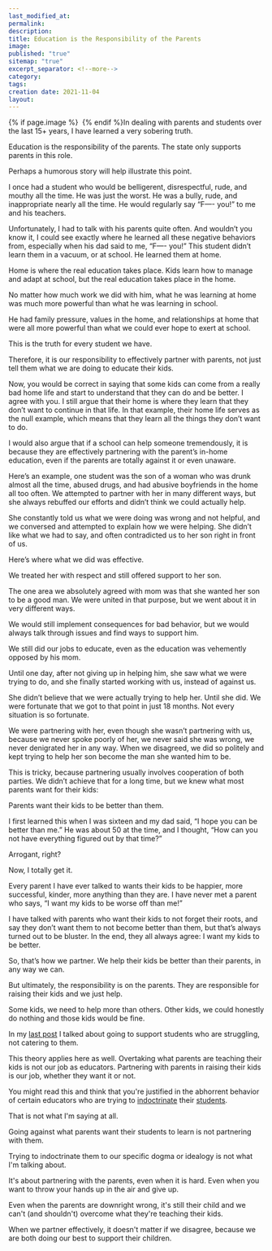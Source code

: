 ```yaml
---
last_modified_at: 
permalink: 
description: 
title: Education is the Responsibility of the Parents
image: 
published: "true"
sitemap: "true"
excerpt_separator: <!--more-->
category: 
tags: 
creation date: 2021-11-04
layout:
---
```



{% if page.image %} <img src="{{ page.image }}" alt=""> {% endif %}In dealing with parents and students over the last 15+ years, I have learned a very sobering truth.

Education is the responsibility of the parents. The state only supports parents in this role.

Perhaps a humorous story will help illustrate this point.

I once had a student who would be belligerent, disrespectful, rude, and mouthy all the time. He was just the worst. He was a bully, rude, and inappropriate nearly all the time. He would regularly say “F—- you!” to me and his teachers.

Unfortunately, I had to talk with his parents quite often. And wouldn’t you know it, I could see exactly where he learned all these negative behaviors from, especially when his dad said to me, “F—- you!” This student didn’t learn them in a vacuum, or at school. He learned them at home.

Home is where the real education takes place. Kids learn how to manage and adapt at school, but the real education takes place in the home.

No matter how much work we did with him, what he was learning at home was much more powerful than what he was learning in school.

He had family pressure, values in the home, and relationships at home that were all more powerful than what we could ever hope to exert at school.

This is the truth for every student we have.

Therefore, it is our responsibility to effectively partner with parents, not just tell them what we are doing to educate their kids.

Now, you would be correct in saying that some kids can come from a really bad home life and start to understand that they can do and be better. I agree with you. I still argue that their home is where they learn that they don’t want to continue in that life. In that example, their home life serves as the null example, which means that they learn all the things they don’t want to do.

I would also argue that if a school can help someone tremendously, it is because they are effectively partnering with the parent’s in-home education, even if the parents are totally against it or even unaware.

Here’s an example, one student was the son of a woman who was drunk almost all the time, abused drugs, and had abusive boyfriends in the home all too often. We attempted to partner with her in many different ways, but she always rebuffed our efforts and didn’t think we could actually help.

She constantly told us what we were doing was wrong and not helpful, and we conversed and attempted to explain how we were helping. She didn’t like what we had to say, and often contradicted us to her son right in front of us.

Here’s where what we did was effective.

We treated her with respect and still offered support to her son.

The one area we absolutely agreed with mom was that she wanted her son to be a good man. We were united in that purpose, but we went about it in very different ways.

We would still implement consequences for bad behavior, but we would always talk through issues and find ways to support him.

We still did our jobs to educate, even as the education was vehemently opposed by his mom.

Until one day, after not giving up in helping him, she saw what we were trying to do, and she finally started working with us, instead of against us.

She didn’t believe that we were actually trying to help her. Until she did. We were fortunate that we got to that point in just 18 months. Not every situation is so fortunate.

We were partnering with her, even though she wasn’t partnering with us, because we never spoke poorly of her, we never said she was wrong, we never denigrated her in any way. When we disagreed, we did so politely and kept trying to help her son become the man she wanted him to be.

This is tricky, because partnering usually involves cooperation of both parties. We didn’t achieve that for a long time, but we knew what most parents want for their kids:

Parents want their kids to be better than them.

I first learned this when I was sixteen and my dad said, “I hope you can be better than me.” He was about 50 at the time, and I thought, “How can you not have everything figured out by that time?”

Arrogant, right?

Now, I totally get it.

Every parent I have ever talked to wants their kids to be happier, more successful, kinder, more anything than they are. I have never met a parent who says, “I want my kids to be worse off than me!”

I have talked with parents who want their kids to not forget their roots, and say they don’t want them to not become better than them, but that’s always turned out to be bluster. In the end, they all always agree: I want my kids to be better.

So, that’s how we partner. We help their kids be better than their parents, in any way we can.

But ultimately, the responsibility is on the parents. They are responsible for raising their kids and we just help.

Some kids, we need to help more than others. Other kids, we could honestly do nothing and those kids would be fine.

In my [last post](https://jethro.site/2021/10/28/stop-catering-start-ministering/) I talked about going to support students who are struggling, not catering to them.

This theory applies here as well. Overtaking what parents are teaching their kids is not our job as educators. Partnering with parents in raising their kids is our job, whether they want it or not.

You might read this and think that you're justified in the abhorrent behavior of certain educators who are trying to [indoctrinate](https://nypost.com/2021/09/02/pro-antifa-teacher-gabriel-gipe-reportedly-will-be-fired/) their [students](https://www.newsweek.com/teacher-fired-after-allegedly-calling-mlk-jr-day-black-privilege-day-1606191).

That is not what I'm saying at all.

Going against what parents want their students to learn is not partnering with them.

Trying to indoctrinate them to our specific dogma or idealogy is not what I'm talking about.

It's about partnering with the parents, even when it is hard. Even when you want to throw your hands up in the air and give up.

Even when the parents are downright wrong, it's still their child and we can't (and shouldn't) overcome what they're teaching their kids.

When we partner effectively, it doesn't matter if we disagree, because we are both doing our best to support their children.